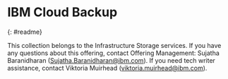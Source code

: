 # IBM Cloud Backup
{: #readme}

This collection belongs to the Infrastructure Storage services. If you have any questions about this offering, contact Offering Management: Sujatha Baranidharan (Sujatha.Baranidharan@ibm.com). If you need tech writer assistance, contact Viktoria Muirhead (viktoria.muirhead@ibm.com).

